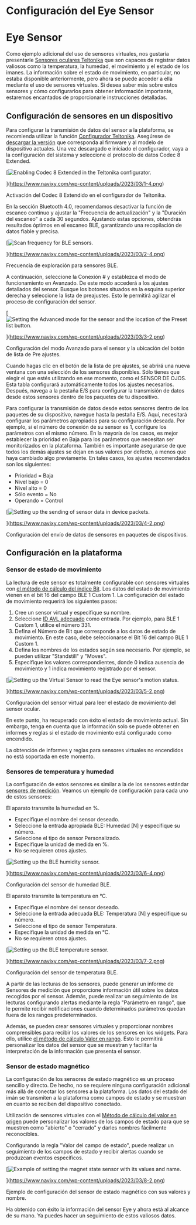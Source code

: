# Configuración del Eye Sensor

# Eye Sensor

Como ejemplo adicional del uso de sensores virtuales, nos gustaría presentarle [Sensores oculares Teltonika](https://teltonika-gps.com/products/accessories/sensors-beacons/eye) que son capaces de registrar datos valiosos como la temperatura, la humedad, el movimiento y el estado de los imanes. La información sobre el estado de movimiento, en particular, no estaba disponible anteriormente, pero ahora se puede acceder a ella mediante el uso de sensores virtuales. Si desea saber más sobre estos sensores y cómo configurarlos para obtener información importante, estaremos encantados de proporcionarle instrucciones detalladas.

## Configuración de sensores en un dispositivo

Para configurar la transmisión de datos del sensor a la plataforma, se recomienda utilizar la función [Configurador Teltonika](https://wiki.teltonika-gps.com/view/Teltonika_Configurator_Introduction). Asegúrese de [descargar la versión](https://wiki.teltonika-gps.com/view/Teltonika_Configurator_versions) que corresponda al firmware y al modelo de dispositivo actuales. Una vez descargado e iniciado el configurador, vaya a la configuración del sistema y seleccione el protocolo de datos Codec 8 Extended.

[![Enabling Codec 8 Extended in the Teltonika configurator.](https://www.navixy.com/wp-content/uploads/2023/03/1-4.png)

](https://www.navixy.com/wp-content/uploads/2023/03/1-4.png)

Activación del Codec 8 Extendido en el configurador de Teltonika.

En la sección Bluetooth 4.0, recomendamos desactivar la función de escaneo continuo y ajustar la "Frecuencia de actualización" y la "Duración del escaneo" a cada 30 segundos. Ajustando estas opciones, obtendrás resultados óptimos en el escaneo BLE, garantizando una recopilación de datos fiable y precisa.

[![Scan frequency for BLE sensors.](https://www.navixy.com/wp-content/uploads/2023/03/2-4.png)

](https://www.navixy.com/wp-content/uploads/2023/03/2-4.png)

Frecuencia de exploración para sensores BLE.

A continuación, seleccione la Conexión # y establezca el modo de funcionamiento en Avanzado. De este modo accederá a los ajustes detallados del sensor. Busque los botones situados en la esquina superior derecha y seleccione la lista de preajustes. Esto le permitirá agilizar el proceso de configuración del sensor.

[![Setting the Advanced mode for the sensor and the location of the Preset list button.](https://www.navixy.com/wp-content/uploads/2023/03/3-2.png)

](https://www.navixy.com/wp-content/uploads/2023/03/3-2.png)

Configuración del modo Avanzado para el sensor y la ubicación del botón de lista de Pre ajustes.

Cuando hagas clic en el botón de la lista de pre ajustes, se abrirá una nueva ventana con una selección de los sensores disponibles. Sólo tienes que elegir el que estés utilizando en ese momento, como el SENSOR DE OJOS. Esta tabla configurará automáticamente todos los ajustes necesarios. Después, navega a la pestaña E/S para configurar la transmisión de datos desde estos sensores dentro de los paquetes de tu dispositivo.

Para configurar la transmisión de datos desde estos sensores dentro de los paquetes de su dispositivo, navegue hasta la pestaña E/S. Aquí, necesitará configurar los parámetros apropiados para su configuración deseada. Por ejemplo, si el número de conexión de su sensor es 1, configure los parámetros con el mismo número. En la mayoría de los casos, es mejor establecer la prioridad en Baja para los parámetros que necesitan ser monitorizados en la plataforma. También es importante asegurarse de que todos los demás ajustes se dejan en sus valores por defecto, a menos que haya cambiado algo previamente. En tales casos, los ajustes recomendados son los siguientes:

- Prioridad = Baja
- Nivel bajo = 0
- Nivel alto = 0
- Sólo evento = No
- Operando = Control

[![Setting up the sending of sensor data in device packets.](https://www.navixy.com/wp-content/uploads/2023/03/4-2.png)

](https://www.navixy.com/wp-content/uploads/2023/03/4-2.png)

Configuración del envío de datos de sensores en paquetes de dispositivos.

## Configuración en la plataforma

### Sensor de estado de movimiento

La lectura de este sensor es totalmente configurable con sensores virtuales con [el método de cálculo del índice Bit](https://www.navixy.com/docs/user/web-interface-docs/devices-doc/sensors-and-buttons/virtual-sensors/#1679330119395-5e95e66b-c1e9). Los datos del estado de movimiento vienen en el bit 16 del campo BLE 1 Custom 1. La configuración del estado de movimiento requerirá los siguientes pasos:

1. Cree un sensor virtual y especifique su nombre.
2. Seleccione [ID AVL adecuado](https://wiki.teltonika-mobility.com/view/Full_AVL_ID_List#BLE_Sensor_I.2FO_elements) como entrada. Por ejemplo, para BLE 1 Custom 1, utilice el número 331.
3. Defina el Número de Bit que corresponde a los datos de estado de movimiento. En este caso, debe seleccionarse el Bit 16 del campo BLE 1 Custom 1.
4. Defina los nombres de los estados según sea necesario. Por ejemplo, se pueden utilizar "Standstill" y "Moves".
5. Especifique los valores correspondientes, donde 0 indica ausencia de movimiento y 1 indica movimiento registrado por el sensor.

[![Setting up the Virtual Sensor to read the Eye sensor's motion status.](https://www.navixy.com/wp-content/uploads/2023/03/5-2.png)

](https://www.navixy.com/wp-content/uploads/2023/03/5-2.png)

Configuración del sensor virtual para leer el estado de movimiento del sensor ocular.

En este punto, ha recuperado con éxito el estado de movimiento actual. Sin embargo, tenga en cuenta que la información solo se puede obtener en informes y reglas si el estado de movimiento está configurado como encendido.

La obtención de informes y reglas para sensores virtuales no encendidos no está soportada en este momento.

### Sensores de temperatura y humedad

La configuración de estos sensores es similar a la de los sensores estándar [sensores de medición](https://www.navixy.com/docs/user/web-interface-docs/devices-doc/sensors-and-buttons/measurement-sensor/). Veamos un ejemplo de configuración para cada uno de estos sensores:

El aparato transmite la humedad en %.

- Especifique el nombre del sensor deseado.
- Seleccione la entrada apropiada BLE: Humedad \[N\] y especifique su número.
- Seleccione el tipo de sensor Personalizado.
- Especifique la unidad de medida en %.
- No se requieren otros ajustes.

[![Setting up the BLE humidity sensor.](https://www.navixy.com/wp-content/uploads/2023/03/6-4.png)

](https://www.navixy.com/wp-content/uploads/2023/03/6-4.png)

Configuración del sensor de humedad BLE.

El aparato transmite la temperatura en °C.

- Especifique el nombre del sensor deseado.
- Seleccione la entrada adecuada BLE: Temperatura \[N\] y especifique su número.
- Seleccione el tipo de sensor Temperatura.
- Especifique la unidad de medida en °C.
- No se requieren otros ajustes.

[![Setting up the BLE temperature sensor.](https://www.navixy.com/wp-content/uploads/2023/03/7-2.png)

](https://www.navixy.com/wp-content/uploads/2023/03/7-2.png)

Configuración del sensor de temperatura BLE.

A partir de las lecturas de los sensores, puede generar un informe de Sensores de medición que proporcione información útil sobre los datos recogidos por el sensor. Además, puede realizar un seguimiento de las lecturas configurando alertas mediante la regla "Parámetro en rango", que le permite recibir notificaciones cuando determinados parámetros quedan fuera de los rangos predeterminados.

Además, se pueden crear sensores virtuales y proporcionar nombres comprensibles para recibir los valores de los sensores en los widgets. Para ello, utilice [el método de cálculo Valor en rango](https://www.navixy.com/docs/user/web-interface-docs/devices-doc/sensors-and-buttons/virtual-sensors/#1679329407451-09b70c96-6385). Esto le permitirá personalizar los datos del sensor que se muestran y facilitar la interpretación de la información que presenta el sensor.

### Sensor de estado magnético

La configuración de los sensores de estado magnético es un proceso sencillo y directo. De hecho, no se requiere ninguna configuración adicional más allá de conectar los sensores a la plataforma. Los datos del estado del imán se transmiten a la plataforma como campos de estado y se muestran en cuanto se reciben del dispositivo conectado.

Utilización de sensores virtuales con el [Método de cálculo del valor en origen](https://www.navixy.com/docs/user/web-interface-docs/devices-doc/sensors-and-buttons/virtual-sensors/#1679329407460-fa411058-510d) puede personalizar los valores de los campos de estado para que se muestren como "abierto" o "cerrado" y darles nombres fácilmente reconocibles.

Configurando la regla "Valor del campo de estado", puede realizar un seguimiento de los campos de estado y recibir alertas cuando se produzcan eventos específicos.

[![Example of setting the magnet state sensor with its values and name.](https://www.navixy.com/wp-content/uploads/2023/03/8-2.png)

](https://www.navixy.com/wp-content/uploads/2023/03/8-2.png)

Ejemplo de configuración del sensor de estado magnético con sus valores y nombre.

Ha obtenido con éxito la información del sensor Eye y ahora está al alcance de su mano. Ya puedes hacer un seguimiento de estos valiosos datos.